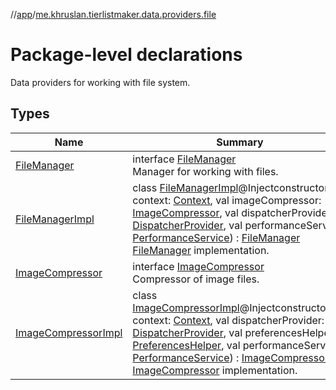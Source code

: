 //[app](../../index.md)/[me.khruslan.tierlistmaker.data.providers.file](index.md)

# Package-level declarations

Data providers for working with file system.

## Types

| Name | Summary |
|---|---|
| [FileManager](-file-manager/index.md) | interface [FileManager](-file-manager/index.md)<br>Manager for working with files. |
| [FileManagerImpl](-file-manager-impl/index.md) | class [FileManagerImpl](-file-manager-impl/index.md)@Injectconstructor(val context: [Context](https://developer.android.com/reference/kotlin/android/content/Context.html), val imageCompressor: [ImageCompressor](-image-compressor/index.md), val dispatcherProvider: [DispatcherProvider](../me.khruslan.tierlistmaker.data.providers.dispatchers/-dispatcher-provider/index.md), val performanceService: [PerformanceService](../me.khruslan.tierlistmaker.util.performance/-performance-service/index.md)) : [FileManager](-file-manager/index.md)<br>[FileManager](-file-manager/index.md) implementation. |
| [ImageCompressor](-image-compressor/index.md) | interface [ImageCompressor](-image-compressor/index.md)<br>Compressor of image files. |
| [ImageCompressorImpl](-image-compressor-impl/index.md) | class [ImageCompressorImpl](-image-compressor-impl/index.md)@Injectconstructor(val context: [Context](https://developer.android.com/reference/kotlin/android/content/Context.html), val dispatcherProvider: [DispatcherProvider](../me.khruslan.tierlistmaker.data.providers.dispatchers/-dispatcher-provider/index.md), val preferencesHelper: [PreferencesHelper](../me.khruslan.tierlistmaker.data.providers.database/-preferences-helper/index.md), val performanceService: [PerformanceService](../me.khruslan.tierlistmaker.util.performance/-performance-service/index.md)) : [ImageCompressor](-image-compressor/index.md)<br>[ImageCompressor](-image-compressor/index.md) implementation. |

